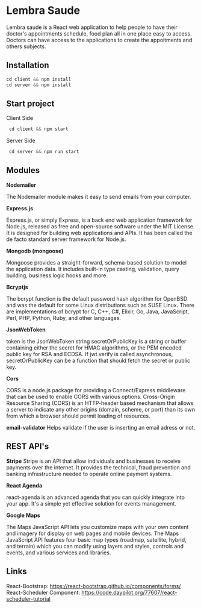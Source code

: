 # Lembra Saude

Lembra saude is a React web application to help people to have their doctor's appointments schedule, food plan all in one place easy to access.
Doctors can have access to the applications to create the appoitments and others subjects.

## Installation

```javascript
cd client && npm install
cd server && npm install
```

## Start project

Client Side

```javascript
 cd client && npm start
```

Server Side

```javascript
 cd server && npm run start
```

## Modules

**Nodemailer**

The Nodemailer module makes it easy to send emails from your computer.

**Express.js**

Express.js, or simply Express, is a back end web application framework for Node.js, released as free and open-source software under the MIT License. It is designed for building web applications and APIs. It has been called the de facto standard server framework for Node.js.

**Mongodb (mongoose)**

Mongoose provides a straight-forward, schema-based solution to model the application data. It includes built-in type casting, validation, query building, business logic hooks and more.

**Bcryptjs**

The bcrypt function is the default password hash algorithm for OpenBSD and was the default for some Linux distributions such as SUSE Linux. There are implementations of bcrypt for C, C++, C#, Elixir, Go, Java, JavaScript, Perl, PHP, Python, Ruby, and other languages.

**JsonWebToken**

token is the JsonWebToken string secretOrPublicKey is a string or buffer containing either the secret for HMAC algorithms, or the PEM encoded public key for RSA and ECDSA. If jwt.verify is called asynchronous, secretOrPublicKey can be a function that should fetch the secret or public key.

**Cors**

CORS is a node.js package for providing a Connect/Express middleware that can be used to enable CORS with various options.
Cross-Origin Resource Sharing (CORS) is an HTTP-header based mechanism that allows a server to indicate any other origins (domain, scheme, or port) than its own from which a browser should permit loading of resources.

**email-validator**
Helps validate if the user is inserting an email adress or not.

## REST API's

**Stripe**
Stripe is an API that allow individuals and businesses to receive payments over the internet. It provides the technical, fraud prevention and banking infrastructure needed to operate online payment systems.

**React Agenda**

react-agenda is an advanced agenda that you can quickly integrate into your app. It's a simple yet effective solution for events management.

**Google Maps**

The Maps JavaScript API lets you customize maps with your own content and imagery for display on web pages and mobile devices. The Maps JavaScript API features four basic map types (roadmap, satellite, hybrid, and terrain) which you can modify using layers and styles, controls and events, and various services and libraries.

## Links

React-Bootstrap: https://react-bootstrap.github.io/components/forms/
React-Scheduler Component: https://code.daypilot.org/77607/react-scheduler-tutorial

